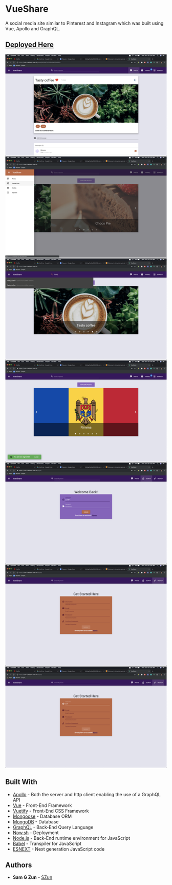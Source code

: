 # VueShare

A social media site similar to Pinterest and Instagram which was built using Vue, Apollo and GraphQL.

## [Deployed Here](https://zun-vueshare.now.sh/)
![](./assets/post.png)
![](./assets/sidebar.png)
![](./assets/searchbar.png)
![](./assets/landing.png)
![](./assets/form1.png)
![](./assets/form2.png)
![](./assets/form3.png)

## Built With
- [Apollo](https://www.apollographql.com/) - Both the server and http client enabling the use of a GraphQL API
- [Vue](https://vuejs.org/) - Front-End Framework
- [Vuetify](https://vuetifyjs.com/en/) - Front-End CSS Framework
- [Mongoose](https://mongoosejs.com/) - Database ORM 
- [MongoDB](https://www.mongodb.com/) - Database
- [GraphQL](https://graphql.org/) - Back-End Query Language
- [Now.sh](https://zeit.co/now) - Deployment
- [Node.js](https://nodejs.org/en/) - Back-End runtime environment for JavaScript
- [Babel](https://babeljs.io/) - Transpiler for JavaScript
- [ESNEXT](https://www.ecma-international.org/) - Next generation JavaScript code

## Authors
- **Sam G Zun** - [SZun](https://github.com/SZun)
